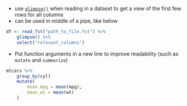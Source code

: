 - use [`glimpse()`](https://dplyr.tidyverse.org/reference/glimpse.html) when reading in a dataset to get a view of the first few rows for all columns
- can be used in middle of a pipe, like below

```R
df <- read_fst("path_to_file.fst") %>%
	glimpse() %>%
	select("relevant_columns")

```

- Put function arguments in a new line to improve readability (such as `mutate` and `summarize`)

```R
mtcars %>%
	group_by(cyl)
	mutate(
		mean_mpg = mean(mpg),
		mean_wt = mean(wt)	
	)


```